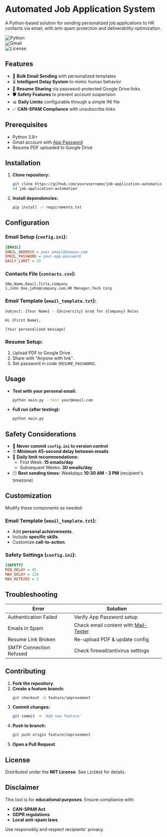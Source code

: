 # Automated Job Application System

A Python-based solution for sending personalized job applications to HR contacts via email, with anti-spam protection and deliverability optimization.

![Python](https://img.shields.io/badge/Python-3.8%2B-blue)  
![Gmail](https://img.shields.io/badge/Gmail-API%20Compatible-green)  
![License](https://img.shields.io/badge/License-MIT-lightgrey)

## Features

- 📧 **Bulk Email Sending** with personalized templates
- ⏳ **Intelligent Delay System** to mimic human behavior
- 📎 **Resume Sharing** via password-protected Google Drive links
- 🛡️ **Safety Features** to prevent account suspension
- 📊 **Daily Limits** configurable through a simple INI file
- ✅ **CAN-SPAM Compliance** with unsubscribe links

## Prerequisites

- Python 3.8+
- Gmail account with [App Password](https://myaccount.google.com/apppasswords)
- Resume PDF uploaded to Google Drive

## Installation

1. **Clone repository:**
   ```bash
   git clone https://github.com/yourusername/job-application-automation.git
   cd job-application-automation
   ```

2. **Install dependencies:**
   ```bash
   pip install -r requirements.txt
   ```

## Configuration

### Email Setup (`config.ini`):
```ini
[EMAIL]
EMAIL_ADDRESS = your.email@domain.com
EMAIL_PASSWORD = your-app-password
DAILY_LIMIT = 20
```

### Contacts File (`contacts.csv`):
```csv
SNo,Name,Email,Title,Company
1,John Doe,john@company.com,HR Manager,Tech Corp
```

### Email Template (`email_template.txt`):
```txt
Subject: {Your Name} - {University} Grad for {Company} Roles

Hi {First Name},

[Your personalized message]
```

### Resume Setup:
1. Upload PDF to Google Drive.
2. Share with "Anyone with link".
3. Set password in code (`RESUME_PASSWORD`).

## Usage

- **Test with your personal email:**
  ```bash
  python main.py --test your@email.com
  ```

- **Full run (after testing):**
  ```bash
  python main.py
  ```

## Safety Considerations

- 🔐 **Never commit `config.ini` to version control**
- ⏰ **Minimum 45-second delay between emails**
- 📆 **Daily limit recommendations:**
  - First Week: **15 emails/day**
  - Subsequent Weeks: **30 emails/day**
- 🕒 **Best sending times:** Weekdays **10:30 AM - 3 PM** (recipient's timezone)

## Customization

Modify these components as needed:

### Email Template (`email_template.txt`):
- Add **personal achievements**.
- Include **specific skills**.
- Customize **call-to-action**.

### Safety Settings (`config.ini`):
```ini
[SAFETY]
MIN_DELAY = 45
MAX_DELAY = 120
MAX_RETRIES = 2
```

## Troubleshooting

| Error                  | Solution                                      |
|------------------------|-----------------------------------------------|
| Authentication Failed  | Verify App Password setup                    |
| Emails in Spam        | Check email content with [Mail-Tester](https://www.mail-tester.com/) |
| Resume Link Broken    | Re-upload PDF & update config                 |
| SMTP Connection Refused | Check firewall/antivirus settings           |

## Contributing

1. **Fork the repository**.
2. **Create a feature branch:**
   ```bash
   git checkout -b feature/improvement
   ```
3. **Commit changes:**
   ```bash
   git commit -m 'Add new feature'
   ```
4. **Push to branch:**
   ```bash
   git push origin feature/improvement
   ```
5. **Open a Pull Request**.

## License

Distributed under the **MIT License**. See `LICENSE` for details.

## Disclaimer

This tool is for **educational purposes**. Ensure compliance with:

- **CAN-SPAM Act**
- **GDPR regulations**
- **Local anti-spam laws**

Use responsibly and respect recipients' privacy.
